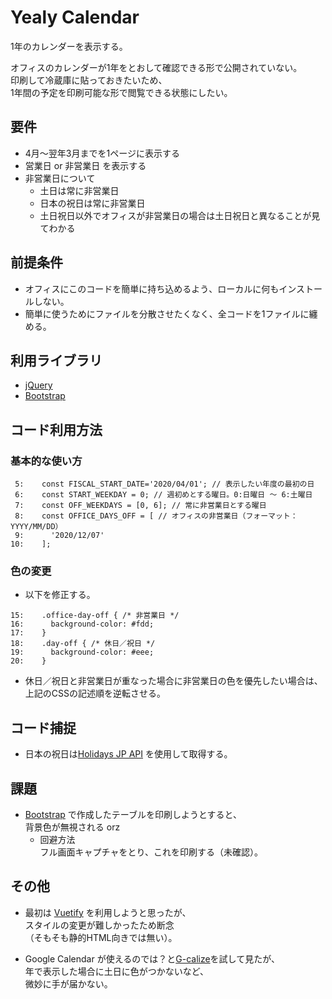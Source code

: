 # Yealy Calendar

1年のカレンダーを表示する。  

オフィスのカレンダーが1年をとおして確認できる形で公開されていない。  
印刷して冷蔵庫に貼っておきたいため、  
1年間の予定を印刷可能な形で閲覧できる状態にしたい。  

## 要件

- 4月〜翌年3月までを1ページに表示する
- 営業日 or 非営業日 を表示する
- 非営業日について
  - 土日は常に非営業日
  - 日本の祝日は常に非営業日
  - 土日祝日以外でオフィスが非営業日の場合は土日祝日と異なることが見てわかる  

## 前提条件

- オフィスにこのコードを簡単に持ち込めるよう、ローカルに何もインストールしない。  
- 簡単に使うためにファイルを分散させたくなく、全コードを1ファイルに纏める。  

## 利用ライブラリ

- [jQuery](https://jquery.com/)
- [Bootstrap](https://getbootstrap.jp/)

## コード利用方法

### 基本的な使い方

```
 5:    const FISCAL_START_DATE='2020/04/01'; // 表示したい年度の最初の日
 6:    const START_WEEKDAY = 0; // 週初めとする曜日。0:日曜日 〜 6:土曜日
 7:    const OFF_WEEKDAYS = [0, 6]; // 常に非営業日とする曜日
 8:    const OFFICE_DAYS_OFF = [ // オフィスの非営業日（フォーマット：YYYY/MM/DD）
 9:      '2020/12/07'
10:    ];
```

### 色の変更

- 以下を修正する。
```
15:    .office-day-off { /* 非営業日 */
16:      background-color: #fdd;
17:    }
18:    .day-off { /* 休日／祝日 */
19:      background-color: #eee;
20:    }
```

- 休日／祝日と非営業日が重なった場合に非営業日の色を優先したい場合は、  
  上記のCSSの記述順を逆転させる。  

## コード捕捉

- 日本の祝日は[Holidays JP API](https://holidays-jp.github.io/) を使用して取得する。  

## 課題

- [Bootstrap](https://getbootstrap.jp/) で作成したテーブルを印刷しようとすると、  
  背景色が無視される orz  
  - 回避方法  
    フル画面キャプチャをとり、これを印刷する（未確認）。  

## その他

- 最初は [Vuetify](https://vuetifyjs.com/) を利用しようと思ったが、  
  スタイルの変更が難しかったため断念    
 （そもそも静的HTML向きでは無い）。  

- Google Calendar が使えるのでは？と[G-calize](https://chrome.google.com/webstore/detail/g-calize/piiljfhidimfponnkjlkecnpjhdijfde)を試して見たが、  
  年で表示した場合に土日に色がつかないなど、  
  微妙に手が届かない。  
